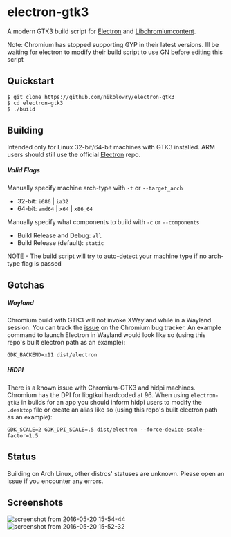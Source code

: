 # electron-gtk3

A modern GTK3 build script for [Electron](https://github.com/electron/electron) and [Libchromiumcontent](https://github.com/electron/libchromiumcontent).

Note:
Chromium has stopped supporting GYP in their latest versions. Ill be waiting for electron to modify their build script to use GN before editing this script


## Quickstart
```shell
$ git clone https://github.com/nikolowry/electron-gtk3
$ cd electron-gtk3
$ ./build
```

## Building
Intended only for Linux 32-bit/64-bit machines with GTK3 installed. ARM users should still use the official [Electron](https://github.com/electron/electron) repo.

##### Valid Flags
Manually specify machine arch-type with `-t` or `--target_arch`
- 32-bit: `i686` | `ia32`
- 64-bit: `amd64` | `x64` | `x86_64`

Manually specify what components to build with `-c` or `--components`
- Build Release and Debug: `all`
- Build Release (default): `static`

NOTE - The build script will try to auto-detect your machine type if no arch-type flag is passed

## Gotchas
##### Wayland
Chromium build with GTK3 will not invoke XWayland while in a Wayland session. You can track the [issue](https://bugs.chromium.org/p/chromium/issues/detail?id=615164) on the Chromium bug tracker. An example command to launch Electron in Wayland would look like so (using this repo's built electron path as an example):

`GDK_BACKEND=x11 dist/electron`


##### HiDPI
There is a known issue with Chromium-GTK3 and hidpi machines. Chromium has the DPI for libgtkui hardcoded at 96.  When using `electron-gtk3` in builds for an app you should inform hidpi users to modify the `.desktop` file or create an alias like so (using this repo's built electron path as an example):

`GDK_SCALE=2 GDK_DPI_SCALE=.5 dist/electron --force-device-scale-factor=1.5`

## Status
Building on Arch Linux, other distros' statuses are unknown.  Please open an issue if you encounter any errors.

## Screenshots
![screenshot from 2016-05-20 15-54-44](https://cloud.githubusercontent.com/assets/597310/15440824/8a358f5a-1ea5-11e6-9cda-b1f520510bc2.png)
![screenshot from 2016-05-20 15-52-32](https://cloud.githubusercontent.com/assets/597310/15440823/8a345b1c-1ea5-11e6-9dcb-a8c9f4431cd8.png)
